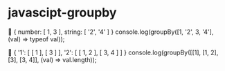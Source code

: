 # javascipt-groupby

🎉 { number: [ 1, 3 ], string: [ '2', '4' ] }
console.log(groupBy([1, '2', 3, '4'], (val) => typeof val));

🎉 { '1': [ [ 1 ], [ 3 ] ], '2': [ [ 1, 2 ], [ 3, 4 ] ] }
console.log(groupBy([[1], [1, 2], [3], [3, 4]], (val) => val.length));
